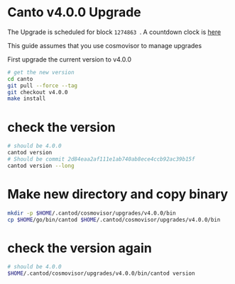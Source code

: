 # Canto v4.0.0 Upgrade

The Upgrade is scheduled for block `1274863 `. A countdown clock is [here](https://explorer.nodestake.top/canto/gov/24)

This guide assumes that you use cosmovisor to manage upgrades

First upgrade the current version to v4.0.0

```bash
# get the new version
cd canto
git pull --force --tag
git checkout v4.0.0
make install
```

# check the version

```bash
# should be 4.0.0
cantod version
# Should be commit 2d84eaa2af111e1ab740ab8ece4ccb92ac39b15f
cantod version --long
```

# Make new directory and copy binary

```bash
mkdir -p $HOME/.cantod/cosmovisor/upgrades/v4.0.0/bin
cp $HOME/go/bin/cantod $HOME/.cantod/cosmovisor/upgrades/v4.0.0/bin
```

# check the version again

```bash
# should be 4.0.0
$HOME/.cantod/cosmovisor/upgrades/v4.0.0/bin/cantod version
```

